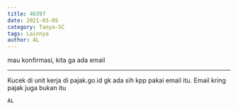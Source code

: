 ```yaml
---
title: 46397
date: 2021-03-05
category: Tanya-SC
tags: Lainnya
author: AL
---
```


mau konfirmasi, kita ga ada email

---

Kucek di unit kerja di pajak.go.id gk ada sih kpp pakai email itu. Email kring pajak juga bukan itu

`AL`
